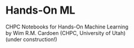 # Hands-On ML
CHPC Notebooks for Hands-On Machine Learning<br>
by Wim R.M. Cardoen (CHPC, University of Utah)<br>
(under construction!)


